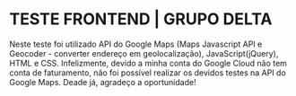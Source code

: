 # TESTE FRONTEND | GRUPO DELTA
  Neste teste foi utilizado API do Google Maps (Maps Javascript API e Geocoder - converter endereço em geolocalização), JavaScript(jQuery), HTML e CSS. 
  Infelizmente, devido a minha conta do Google Cloud não tem conta de faturamento, não foi possível realizar os devidos testes na API do Google Maps.
Deade já, agradeço a oportunidade!
